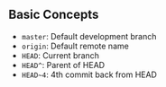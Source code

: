 ## Basic Concepts

- `master`: Default development branch
- `origin`: Default remote name
- `HEAD`: Current branch
- `HEAD^`: Parent of HEAD
- `HEAD~4`: 4th commit back from HEAD
